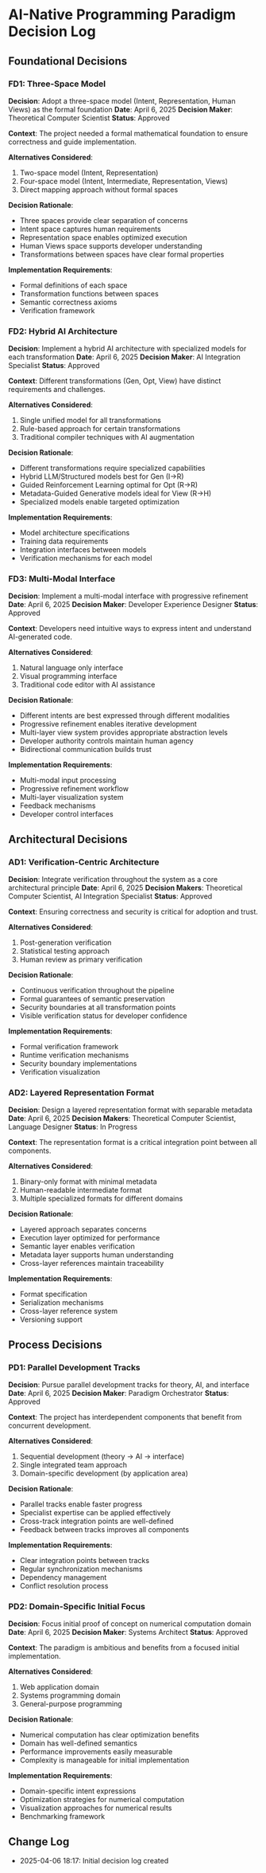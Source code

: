 # AI-Native Programming Paradigm Decision Log

## Foundational Decisions

### FD1: Three-Space Model
**Decision**: Adopt a three-space model (Intent, Representation, Human Views) as the formal foundation
**Date**: April 6, 2025
**Decision Maker**: Theoretical Computer Scientist
**Status**: Approved

**Context**:
The project needed a formal mathematical foundation to ensure correctness and guide implementation.

**Alternatives Considered**:
1. Two-space model (Intent, Representation)
2. Four-space model (Intent, Intermediate, Representation, Views)
3. Direct mapping approach without formal spaces

**Decision Rationale**:
- Three spaces provide clear separation of concerns
- Intent space captures human requirements
- Representation space enables optimized execution
- Human Views space supports developer understanding
- Transformations between spaces have clear formal properties

**Implementation Requirements**:
- Formal definitions of each space
- Transformation functions between spaces
- Semantic correctness axioms
- Verification framework

### FD2: Hybrid AI Architecture
**Decision**: Implement a hybrid AI architecture with specialized models for each transformation
**Date**: April 6, 2025
**Decision Maker**: AI Integration Specialist
**Status**: Approved

**Context**:
Different transformations (Gen, Opt, View) have distinct requirements and challenges.

**Alternatives Considered**:
1. Single unified model for all transformations
2. Rule-based approach for certain transformations
3. Traditional compiler techniques with AI augmentation

**Decision Rationale**:
- Different transformations require specialized capabilities
- Hybrid LLM/Structured models best for Gen (I→R)
- Guided Reinforcement Learning optimal for Opt (R→R)
- Metadata-Guided Generative models ideal for View (R→H)
- Specialized models enable targeted optimization

**Implementation Requirements**:
- Model architecture specifications
- Training data requirements
- Integration interfaces between models
- Verification mechanisms for each model

### FD3: Multi-Modal Interface
**Decision**: Implement a multi-modal interface with progressive refinement
**Date**: April 6, 2025
**Decision Maker**: Developer Experience Designer
**Status**: Approved

**Context**:
Developers need intuitive ways to express intent and understand AI-generated code.

**Alternatives Considered**:
1. Natural language only interface
2. Visual programming interface
3. Traditional code editor with AI assistance

**Decision Rationale**:
- Different intents are best expressed through different modalities
- Progressive refinement enables iterative development
- Multi-layer view system provides appropriate abstraction levels
- Developer authority controls maintain human agency
- Bidirectional communication builds trust

**Implementation Requirements**:
- Multi-modal input processing
- Progressive refinement workflow
- Multi-layer visualization system
- Feedback mechanisms
- Developer control interfaces

## Architectural Decisions

### AD1: Verification-Centric Architecture
**Decision**: Integrate verification throughout the system as a core architectural principle
**Date**: April 6, 2025
**Decision Makers**: Theoretical Computer Scientist, AI Integration Specialist
**Status**: Approved

**Context**:
Ensuring correctness and security is critical for adoption and trust.

**Alternatives Considered**:
1. Post-generation verification
2. Statistical testing approach
3. Human review as primary verification

**Decision Rationale**:
- Continuous verification throughout the pipeline
- Formal guarantees of semantic preservation
- Security boundaries at all transformation points
- Visible verification status for developer confidence

**Implementation Requirements**:
- Formal verification framework
- Runtime verification mechanisms
- Security boundary implementations
- Verification visualization

### AD2: Layered Representation Format
**Decision**: Design a layered representation format with separable metadata
**Date**: April 6, 2025
**Decision Makers**: Theoretical Computer Scientist, Language Designer
**Status**: In Progress

**Context**:
The representation format is a critical integration point between all components.

**Alternatives Considered**:
1. Binary-only format with minimal metadata
2. Human-readable intermediate format
3. Multiple specialized formats for different domains

**Decision Rationale**:
- Layered approach separates concerns
- Execution layer optimized for performance
- Semantic layer enables verification
- Metadata layer supports human understanding
- Cross-layer references maintain traceability

**Implementation Requirements**:
- Format specification
- Serialization mechanisms
- Cross-layer reference system
- Versioning support

## Process Decisions

### PD1: Parallel Development Tracks
**Decision**: Pursue parallel development tracks for theory, AI, and interface
**Date**: April 6, 2025
**Decision Maker**: Paradigm Orchestrator
**Status**: Approved

**Context**:
The project has interdependent components that benefit from concurrent development.

**Alternatives Considered**:
1. Sequential development (theory → AI → interface)
2. Single integrated team approach
3. Domain-specific development (by application area)

**Decision Rationale**:
- Parallel tracks enable faster progress
- Specialist expertise can be applied effectively
- Cross-track integration points are well-defined
- Feedback between tracks improves all components

**Implementation Requirements**:
- Clear integration points between tracks
- Regular synchronization mechanisms
- Dependency management
- Conflict resolution process

### PD2: Domain-Specific Initial Focus
**Decision**: Focus initial proof of concept on numerical computation domain
**Date**: April 6, 2025
**Decision Maker**: Systems Architect
**Status**: Approved

**Context**:
The paradigm is ambitious and benefits from a focused initial implementation.

**Alternatives Considered**:
1. Web application domain
2. Systems programming domain
3. General-purpose programming

**Decision Rationale**:
- Numerical computation has clear optimization benefits
- Domain has well-defined semantics
- Performance improvements easily measurable
- Complexity is manageable for initial implementation

**Implementation Requirements**:
- Domain-specific intent expressions
- Optimization strategies for numerical computation
- Visualization approaches for numerical results
- Benchmarking framework

## Change Log
- 2025-04-06 18:17: Initial decision log created